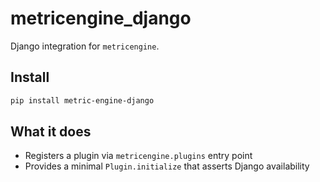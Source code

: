 # metricengine_django

Django integration for `metricengine`.

## Install

```bash
pip install metric-engine-django
```

## What it does

- Registers a plugin via `metricengine.plugins` entry point
- Provides a minimal `Plugin.initialize` that asserts Django availability
